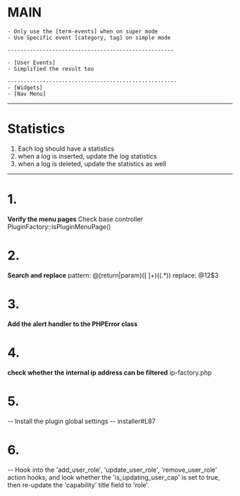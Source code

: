 # MAIN
    - Only use the [term-events] when on super mode
    - Use Specific event [category, tag] on simple mode

    ----------------------------------------------------

    - [User Events]
    - Simplified the result too

    -----------------------------------------------------
    - [Widgets]
    - [Nav Menu]


-------------------------------------
# Statistics

1. Each log should have a statistics
2. when a log is inserted, update the log statistics
3. when a log is deleted, update the statistics as well
-----------------------------------------



# 1.
**Verify the menu pages**
    Check base controller PluginFactory::isPluginMenuPage()

# 2.
**Search and replace**
    pattern: @(return|param)([ ]+)\((.*)\)
    replace: @$1$2$3

# 3.
**Add the alert handler to the PHPError class**

# 4. 
**check whether the internal ip address can be filtered**
    ip-factory.php

# 5.
-- Install the plugin global settings
-- installer#L87

# 6.
-- Hook into the 'add_user_role', 'update_user_role', 'remove_user_role' action hooks, and look whether the 'is_updating_user_cap' is set to true, then re-update the 'capability' title field to 'role'.